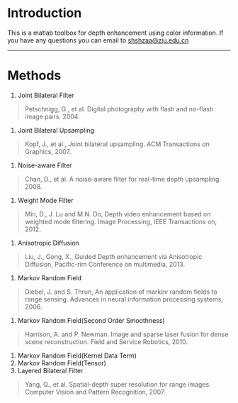 # Introduction
This is a matlab toolbox for depth enhancement using color information. 
If you have any questions you can email to shshzaa@zju.edu.cn
***
# Methods
1. Joint Bilateral Filter
> Petschnigg, G., et al. Digital photography with flash and no-flash image pairs. 2004.
1. Joint Bilateral Upsampling
> Kopf, J., et al., Joint bilateral upsampling. ACM Transactions on Graphics, 2007. 
1. Noise-aware Filter
> Chan, D., et al. A noise-aware filter for real-time depth upsampling. 2008.
1. Weight Mode Filter
> Min, D., J. Lu and M.N. Do, Depth video enhancement based on weighted mode filtering. Image Processing, IEEE Transactions on, 2012. 
1. Anisotropic Diffusion
> Liu, J., Gong, X., Guided Depth enhancement via Anisotropic Diffusion, Pacific-rim Conference on multimedia, 2013.
1. Markov Random Field
> Diebel, J. and S. Thrun, An application of markov random fields to range sensing. Advances in neural information processing systems, 2006.
1. Markov Random Field(Second Order Smoothness)
> Harrison, A. and P. Newman. Image and sparse laser fusion for dense scene reconstruction. Field and Service Robotics, 2010.
1. Markov Random Field(Kernel Data Term)
1. Markov Random Field(Tensor)
1. Layered Bilateral Filter
> Yang, Q., et al. Spatial-depth super resolution for range images. Computer Vision and Pattern Recognition, 2007.